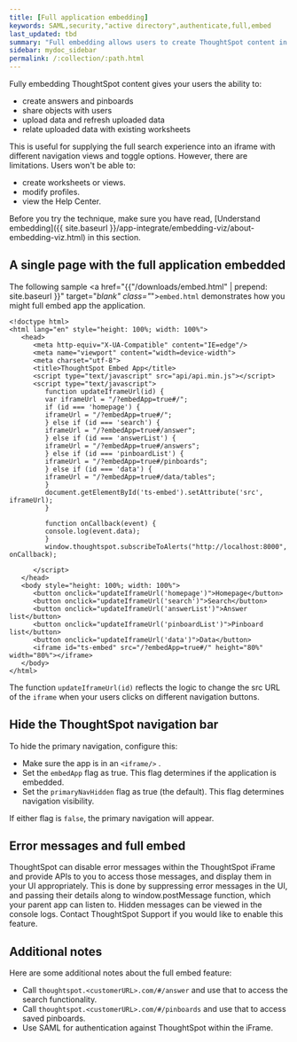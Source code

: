 ```yaml
---
title: [Full application embedding]
keywords: SAML,security,"active directory",authenticate,full,embed
last_updated: tbd
summary: "Full embedding allows users to create ThoughtSpot content in an embedded environment."
sidebar: mydoc_sidebar
permalink: /:collection/:path.html
---
```

Fully embedding ThoughtSpot content gives your users the ability to:

-   create answers and pinboards
-   share objects with users
-   upload data and refresh uploaded data
-   relate uploaded data with existing worksheets

This is useful for supplying the full search experience into an iframe with
different navigation views and toggle options. However, there are limitations.
Users won't be able to:

-   create worksheets or views.
-   modify profiles.
-   view the Help Center.

Before you try the technique, make sure you have read, [Understand embedding]({{
site.baseurl }}/app-integrate/embedding-viz/about-embedding-viz.html) in this
section.


## A single page with the full application embedded

The following sample <a href="{{"/downloads/embed.html" | prepend: site.baseurl }}"
target="_blank" class="_"><code>embed.html</code></a> demonstrates how you might full
embed app the application.

```
<!doctype html>
<html lang="en" style="height: 100%; width: 100%">
   <head>
      <meta http-equiv="X-UA-Compatible" content="IE=edge"/>
      <meta name="viewport" content="width=device-width">
      <meta charset="utf-8">
      <title>ThoughtSpot Embed App</title>
      <script type="text/javascript" src="api/api.min.js"></script>
      <script type="text/javascript">
         function updateIframeUrl(id) {
         var iframeUrl = "/?embedApp=true#/";
         if (id === 'homepage') {
         iframeUrl = "/?embedApp=true#/";
         } else if (id === 'search') {
         iframeUrl = "/?embedApp=true#/answer";
         } else if (id === 'answerList') {
         iframeUrl = "/?embedApp=true#/answers";
         } else if (id === 'pinboardList') {
         iframeUrl = "/?embedApp=true#/pinboards";
         } else if (id === 'data') {
         iframeUrl = "/?embedApp=true#/data/tables";
         }
         document.getElementById('ts-embed').setAttribute('src', iframeUrl);
         }

         function onCallback(event) {
         console.log(event.data);
         }
         window.thoughtspot.subscribeToAlerts("http://localhost:8000", onCallback);

      </script>
   </head>
   <body style="height: 100%; width: 100%">
      <button onclick="updateIframeUrl('homepage')">Homepage</button>
      <button onclick="updateIframeUrl('search')">Search</button>
      <button onclick="updateIframeUrl('answerList')">Answer list</button>
      <button onclick="updateIframeUrl('pinboardList')">Pinboard list</button>
      <button onclick="updateIframeUrl('data')">Data</button>
      <iframe id="ts-embed" src="/?embedApp=true#/" height="80%" width="80%"></iframe>
   </body>
</html>
```

The function `updateIframeUrl(id)` reflects the logic to change the src URL of
the `iframe` when your users clicks on different navigation buttons.

## Hide the ThoughtSpot navigation bar

To hide the primary navigation, configure this:

* Make sure the app is in an `<iframe/>` .
* Set the `embedApp` flag as true. This flag determines if the application is embedded.
* Set the `primaryNavHidden` flag as true (the default). This flag determines navigation
visibility.

If either flag is `false`, the primary navigation will appear.

## Error messages and full embed

ThoughtSpot can disable error messages within the ThoughtSpot iFrame and provide
APIs to you to access those messages, and display them in your UI appropriately.
This is done by suppressing error messages in the UI, and passing their details
along to window.postMessage function, which your parent app can listen to.
Hidden messages can be viewed in the console logs. Contact ThoughtSpot Support
if you would like to enable this feature.

## Additional notes

Here are some additional notes about the full embed feature:

-   Call `thoughtspot.<customerURL>.com/#/answer` and use that to access the search functionality.
-   Call `thoughtspot.<customerURL>.com/#/pinboards` and use that to access saved pinboards.
-   Use SAML for authentication against ThoughtSpot within the iFrame.
